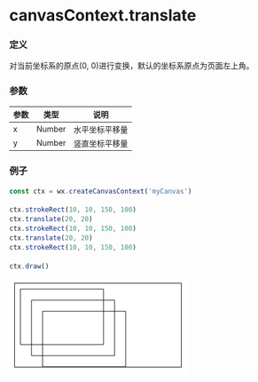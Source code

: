 # canvasContext.translate

### 定义
对当前坐标系的原点(0, 0)进行变换，默认的坐标系原点为页面左上角。

### 参数
| 参数   | 类型     | 说明      |
| ---- | ------ | ------- |
| x    | Number | 水平坐标平移量 |
| y    | Number | 竖直坐标平移量 |


### 例子
```javascript
const ctx = wx.createCanvasContext('myCanvas')

ctx.strokeRect(10, 10, 150, 100)
ctx.translate(20, 20)
ctx.strokeRect(10, 10, 150, 100)
ctx.translate(20, 20)
ctx.strokeRect(10, 10, 150, 100)

ctx.draw()
```

![](../../image/canvas/translate.png)
